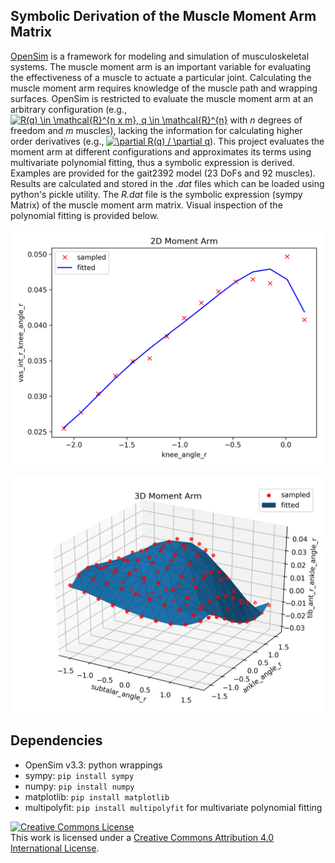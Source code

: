 Symbolic Derivation of the Muscle Moment Arm Matrix 
---

[OpenSim](https://github.com/opensim-org/opensim-core) is a framework for
modeling and simulation of musculoskeletal systems. The muscle moment arm is an
important variable for evaluating the effectiveness of a muscle to actuate a
particular joint. Calculating the muscle moment arm requires knowledge of the
muscle path and wrapping surfaces. OpenSim is restricted to evaluate the muscle
moment arm at an arbitrary configuration (e.g., <a
href="https://www.codecogs.com/eqnedit.php?latex=R(q)&space;\in&space;\mathcal{R}^{n&space;x&space;m},&space;q&space;\in&space;\mathcal{R}^{n}"
target="_blank"><img
src="https://latex.codecogs.com/gif.latex?R(q)&space;\in&space;\mathcal{R}^{n&space;x&space;m},&space;q&space;\in&space;\mathcal{R}^{n}"
title="R(q) \in \mathcal{R}^{n x m}, q \in \mathcal{R}^{n}" /></a> with *n*
degrees of freedom and *m* muscles), lacking the information for calculating
higher order derivatives (e.g., <a
href="https://www.codecogs.com/eqnedit.php?latex=\partial&space;R(q)&space;/&space;\partial&space;q"
target="_blank"><img
src="https://latex.codecogs.com/gif.latex?\partial&space;R(q)&space;/&space;\partial&space;q"
title="\partial R(q) / \partial q" /></a>). This project evaluates the moment
arm at different configurations and approximates its terms using multivariate
polynomial fitting, thus a symbolic expression is derived. Examples are provided
for the gait2392 model (23 DoFs and 92 muscles). Results are calculated and
stored in the *.dat* files which can be loaded using python's pickle
utility. The *R.dat* file is the symbolic expression (sympy Matrix) of the
muscle moment arm matrix. Visual inspection of the polynomial fitting is
provided below.


![Moment arm of vas_int_r at knee joint](data/gait2392/fig/vas_int_r_knee_angle_r.png)

![Moment arm of tib_ant_r at knee joint](data/gait2392/fig/tib_ant_r_ankle_angle_r.png)

Dependencies
---

- OpenSim v3.3: python wrappings 
- sympy: `pip install sympy`
- numpy: `pip install numpy`
- matplotlib: `pip install matplotlib`
- multipolyfit: `pip install multipolyfit` for multivariate polynomial fitting


<a rel="license" href="http://creativecommons.org/licenses/by/4.0/"><img
alt="Creative Commons License" style="border-width:0"
src="https://i.creativecommons.org/l/by/4.0/88x31.png" /></a><br />This work is
licensed under a <a rel="license"
href="http://creativecommons.org/licenses/by/4.0/">Creative Commons Attribution
4.0 International License</a>.
